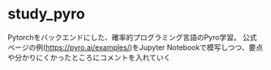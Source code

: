 # study_pyro
Pytorchをバックエンドにした、確率的プログラミング言語のPyro学習。
公式ページの例(https://pyro.ai/examples/)をJupyter Notebookで模写しつつ、要点や分かりにくかったところにコメントを入れていく
